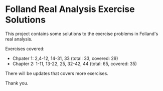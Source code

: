 # Folland Real Analysis Exercise Solutions

This project contains some solutions to the exercise problems in Folland's real analysis.

Exercises covered:

- Chpater 1: 2,4-12, 14-31, 33 (total: 33, covered: 29)
- Chapter 2: 1-11, 13-22, 25, 32-42, 44 (total: 65, covered: 35)

There will be updates that covers more exercises.

Thank you.